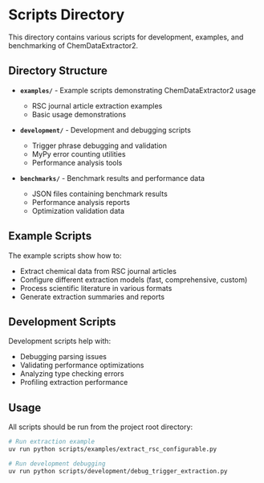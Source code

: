 # Scripts Directory

This directory contains various scripts for development, examples, and benchmarking of ChemDataExtractor2.

## Directory Structure

- **`examples/`** - Example scripts demonstrating ChemDataExtractor2 usage
  - RSC journal article extraction examples
  - Basic usage demonstrations

- **`development/`** - Development and debugging scripts
  - Trigger phrase debugging and validation
  - MyPy error counting utilities
  - Performance analysis tools

- **`benchmarks/`** - Benchmark results and performance data
  - JSON files containing benchmark results
  - Performance analysis reports
  - Optimization validation data

## Example Scripts

The example scripts show how to:
- Extract chemical data from RSC journal articles
- Configure different extraction models (fast, comprehensive, custom)
- Process scientific literature in various formats
- Generate extraction summaries and reports

## Development Scripts

Development scripts help with:
- Debugging parsing issues
- Validating performance optimizations
- Analyzing type checking errors
- Profiling extraction performance

## Usage

All scripts should be run from the project root directory:

```bash
# Run extraction example
uv run python scripts/examples/extract_rsc_configurable.py

# Run development debugging
uv run python scripts/development/debug_trigger_extraction.py
```